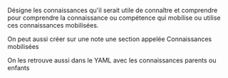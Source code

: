 
Désigne les connaissances  qu'il serait utile de connaître et comprendre pour comprendre la connaissance ou compétence qui mobilise ou utilise ces connaissances mobilisées.

On peut aussi créer sur une note
une section appelée Connaissances mobilisées

On les retrouve aussi dans le YAML
avec les connaissances parents ou enfants